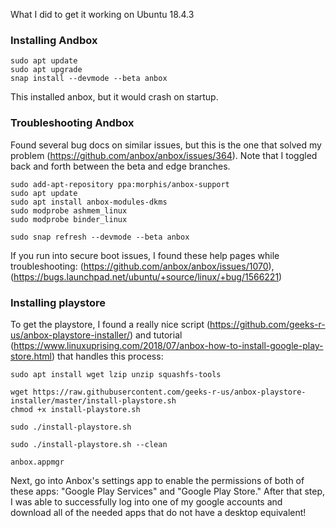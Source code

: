 What I did to get it working on Ubuntu 18.4.3 

### Installing Andbox
```
sudo apt update
sudo apt upgrade
snap install --devmode --beta anbox
```
This installed anbox, but it would crash on startup. 

### Troubleshooting Andbox
Found several bug docs on similar issues, but this is the 
  one that solved my problem (https://github.com/anbox/anbox/issues/364). 
  Note that I toggled back and forth between the beta and edge branches. 

```
sudo add-apt-repository ppa:morphis/anbox-support
sudo apt update
sudo apt install anbox-modules-dkms
sudo modprobe ashmem_linux
sudo modprobe binder_linux

sudo snap refresh --devmode --beta anbox
```
If you run into secure boot issues, I found these help pages while troubleshooting: (https://github.com/anbox/anbox/issues/1070), (https://bugs.launchpad.net/ubuntu/+source/linux/+bug/1566221)

### Installing playstore

To get the playstore, I found a really nice script (https://github.com/geeks-r-us/anbox-playstore-installer/) 
  and tutorial (https://www.linuxuprising.com/2018/07/anbox-how-to-install-google-play-store.html) that handles this process:
  
```
sudo apt install wget lzip unzip squashfs-tools

wget https://raw.githubusercontent.com/geeks-r-us/anbox-playstore-installer/master/install-playstore.sh
chmod +x install-playstore.sh

sudo ./install-playstore.sh

sudo ./install-playstore.sh --clean

anbox.appmgr
```

Next, go into Anbox's settings app to enable the permissions of both of these apps: "Google Play Services" and "Google Play Store." After that step, I was able to successfully log into one of my google accounts and download all of the needed apps that do not have a desktop equivalent!
